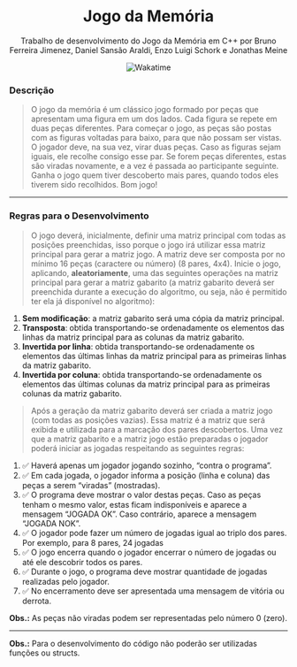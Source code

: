 <div align="center" style="flex-direction: column;">
  <h1>Jogo da Memória</h1>
  <p>Trabalho de desenvolvimento do Jogo da Memória em C++ por Bruno Ferreira Jimenez, Daniel Sansão Araldi, Enzo Luigi Schork e Jonathas Meine</p>
  <img src="https://wakatime.com/badge/user/920a7e43-2969-4212-82ff-1b375685ff58/project/15bdcb46-939b-4afb-ac3b-c22d1ebb5da9.svg" title="Wakatime" alt="Wakatime"/>
</div>

### Descrição

> O jogo da memória é um clássico jogo formado por peças que apresentam uma figura em um dos lados. Cada figura se repete em duas peças diferentes. Para começar o jogo, as peças são postas com as figuras voltadas para baixo, para que não possam ser vistas. O jogador deve, na sua vez, virar duas peças. Caso as figuras sejam iguais, ele recolhe consigo esse par. Se forem peças diferentes, estas são viradas novamente, e a vez é passada ao participante seguinte. Ganha o jogo quem tiver descoberto mais pares, quando todos eles tiverem sido recolhidos. Bom jogo!

<hr></hr>

### Regras para o Desenvolvimento

> O jogo deverá, inicialmente, definir uma matriz principal com todas as posições preenchidas, isso porque o jogo irá utilizar essa matriz principal para gerar a matriz jogo. A matriz deve ser composta por no mínimo 16 peças (caractere ou número) (8 pares, 4x4). Inicie o jogo, aplicando, **aleatoriamente**, uma das seguintes operações na matriz principal para gerar a matriz gabarito (a matriz gabarito deverá ser preenchida durante a execução do algoritmo, ou seja, não é permitido ter ela já disponível no algoritmo):

1. **Sem modificação**: a matriz gabarito será uma cópia da matriz principal.
2. **Transposta**: obtida transportando-se ordenadamente os elementos das linhas da matriz principal para as colunas da matriz gabarito.
3. **Invertida por linha**: obtida transportando-se ordenadamente os elementos das últimas linhas da matriz principal para as primeiras linhas da matriz gabarito.
4. **Invertida por coluna**: obtida transportando-se ordenadamente os elementos das últimas colunas da matriz principal para as primeiras colunas da matriz gabarito.

> Após a geração da matriz gabarito deverá ser criada a matriz jogo (com todas as posições vazias). Essa matriz é a matriz que será exibida e utilizada para a marcação dos pares descobertos. Uma vez que a matriz gabarito e a matriz jogo estão preparadas o jogador poderá iniciar as jogadas respeitando as seguintes regras:

1. ✅ Haverá apenas um jogador jogando sozinho, “contra o programa”.
2. ✅ Em cada jogada, o jogador informa a posição (linha e coluna) das peças a serem “viradas” (mostradas).
3. ✅ O programa deve mostrar o valor destas peças. Caso as peças tenham o mesmo valor, estas ficam indisponíveis e aparece a mensagem “JOGADA OK”. Caso contrário, aparece a mensagem “JOGADA NOK”.
4. ✅ O jogador pode fazer um número de jogadas igual ao triplo dos pares. Por exemplo, para 8 pares, 24 jogadas
5. ✅ O jogo encerra quando o jogador encerrar o número de jogadas ou até ele descobrir todos os pares.
6. ✅ Durante o jogo, o programa deve mostrar quantidade de jogadas realizadas pelo jogador.
7. ✅ No encerramento deve ser apresentada uma mensagem de vitória ou derrota.

**Obs.:** As peças não viradas podem ser representadas pelo número 0 (zero).

<hr></hr>

**Obs.:** Para o desenvolvimento do código não poderão ser utilizadas funções ou structs.

